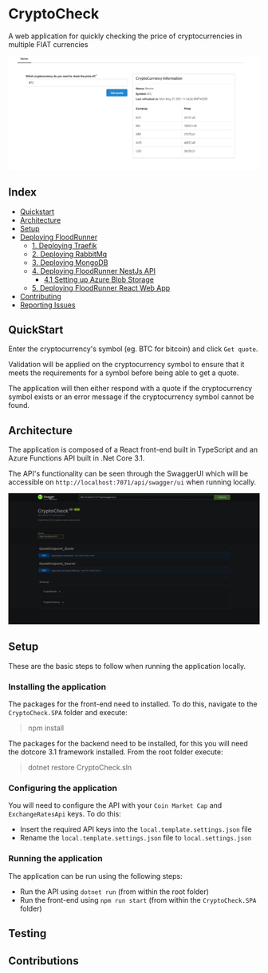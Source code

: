 # CryptoCheck

A web application for quickly checking the price of cryptocurrencies in multiple FIAT currencies

![CryptoCheck Quote](/resources/images/cryptocheck.png)

## Index

- [Quickstart](#quickstart)
- [Architecture](#architecture)
- [Setup](#setup)
- [Deploying FloodRunner](#deploying-floodrunner)
  - [1. Deploying Traefik](#1-deploying-traefik)
  - [2. Deploying RabbitMq](#2-deploying-rabbitMq)
  - [3. Deploying MongoDB](#3-deploying-mongoDB)
  - [4. Deploying FloodRunner NestJs API](#4-deploying-floodrunner-nestjs-api)
    - [4.1 Setting up Azure Blob Storage](#4.1-setting-up-azure-blob-storage)
  - [5. Deploying FloodRunner React Web App](#5-deploying-floodRunner-react-web-app)
- [Contributing](#contributing)
- [Reporting Issues](#reporting-issues)

## QuickStart

Enter the cryptocurrency's symbol (eg. BTC for bitcoin) and click `Get quote`.

Validation will be applied on the cryptocurrency symbol to ensure that it meets the requirements for a symbol before being able to get a quote.

The application will then either respond with a quote if the cryptocurrency symbol exists or an error message if the cryptocurrency symbol cannot be found.

## Architecture

The application is composed of a React front-end built in TypeScript and an Azure Functions API built in .Net Core 3.1.

The API's functionality can be seen through the SwaggerUI which will be accessible on `http://localhost:7071/api/swagger/ui` when running locally.

![CryptoCheck SwaggerUI](/resources/images/swagger_ui.jpeg)

## Setup

These are the basic steps to follow when running the application locally.

### Installing the application

The packages for the front-end need to installed. To do this, navigate to the `CryptoCheck.SPA` folder and execute:

> npm install

The packages for the backend need to be installed, for this you will need the dotcore 3.1 framework installed. From the root folder execute:

> dotnet restore CryptoCheck.sln

### Configuring the application

You will need to configure the API with your `Coin Market Cap` and `ExchangeRatesApi` keys. To do this:

- Insert the required API keys into the `local.template.settings.json` file
- Rename the `local.template.settings.json` file to `local.settings.json`

### Running the application

The application can be run using the following steps:

- Run the API using `dotnet run` (from within the root folder)
- Run the front-end using `npm run start` (from within the `CryptoCheck.SPA` folder)

## Testing

## Contributions
